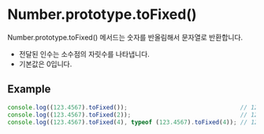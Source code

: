 # Number.prototype.toFixed()

Number.prototype.toFixed() 메서드는 숫자를 반올림해서 문자열로 반환합니다.
 - 전달된 인수는 소수점의 자릿수를 나타냅니다.
 - 기본값은 0입니다.
 
## Example
```javascript
console.log((123.4567).toFixed());                                // 123
console.log((123.4567).toFixed(2));                               // 123.46
console.log((123.4567).toFixed(4), typeof (123.4567).toFixed(4)); // 123.4567 string
```
